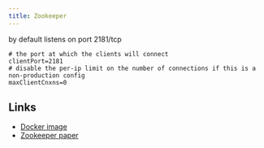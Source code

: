```yaml
---
title: Zookeeper
---
```


by default listens on port 2181/tcp

```text
# the port at which the clients will connect
clientPort=2181
# disable the per-ip limit on the number of connections if this is a non-production config
maxClientCnxns=0
```

## Links

* [Docker image](https://hub.docker.com/_/zookeeper)
* [Zookeeper paper](https://www.usenix.org/legacy/events/usenix10/tech/full_papers/Hunt.pdf)
